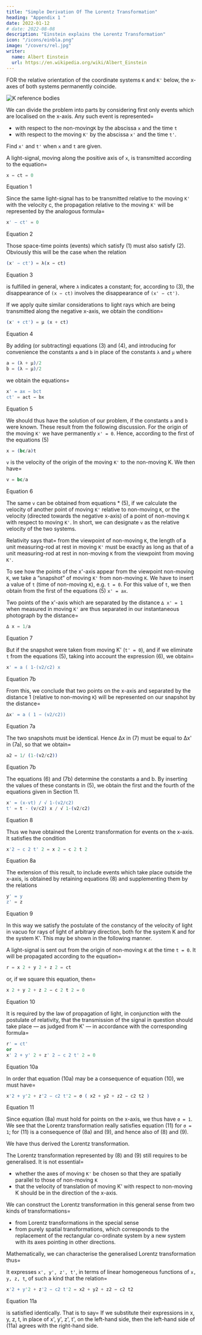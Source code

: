 ```yaml
---
title: "Simple Derivation Of The Lorentz Transformation"
heading: "Appendix 1 "
date: 2022-01-12
# date: 2022-08-08
description: "Einstein explains the Lorentz Transformation"
icon: "/icons/einbla.png"
image: "/covers/rel.jpg"
writer:
  name: Albert Einstein
  url: https://en.wikipedia.org/wiki/Albert_Einstein
---
```




FOR the relative orientation of the coordinate systems `K` and `K'` below, the x-axes of both systems permanently coincide. 

![K reference bodies](/graphics/physics/trans.png)


We can divide the problem into parts by considering first only events which are localised on the x-axis. Any such event is represented= 
- with respect to the non-moving`K` by the abscissa `x` and the time `t`
- with respect to the moving `K'` by the abscissa `x'` and the time `t'`.

Find `x'` and `t'` when `x` and `t` are given.


A light-signal, moving along the positive axis of `x`, is transmitted according to the equation= 

``` elixir
x − ct = 0 
```
<figcaption>Equation 1</figcaption>


Since the same light-signal has to be transmitted relative to the moving `K'` with the velocity c, the propagation relative to the moving `K'` will be represented by the analogous formula= 

``` elixir
x' − ct' = 0
```
<figcaption>Equation 2</figcaption>


Those space-time points (events) which satisfy (1) must also satisfy (2). Obviously this will be the case when the relation

``` elixir
(x' − ct') = λ(x − ct)
```
<figcaption>Equation 3</figcaption>

is fulfilled in general, where `λ` indicates a constant; for, according to (3), the disappearance of `(x − ct)` involves the disappearance of `(x' − ct')`.

If we apply quite similar considerations to light rays which are being transmitted along the negative x-axis, we obtain the condition= 

``` elixir
(x' + ct') = µ (x + ct)
```
<figcaption>Equation 4</figcaption>

By adding (or subtracting) equations (3) and (4), and introducing for convenience the constants `a` and `b` in place of the constants `λ` and `µ` where

``` elixir
a = (λ + µ)/2
b = (λ − µ)/2 
```

we obtain the equations= 

``` elixir
x' = ax − bct
ct' = act − bx 
```
<figcaption>Equation 5</figcaption>

We should thus have the solution of our problem, if the constants `a` and `b` were known. These result from the following discussion. For the origin of the moving `K'` we have permanently `x' = 0`. Hence, according to the first of the equations (5)

``` elixir
x = (bc/a)t
```

`v` is the velocity of the origin of the moving `K'` to the non-moving K. We then have= 

``` elixir
v = bc/a
```
<figcaption>Equation 6</figcaption>

The same `v` can be obtained from equations * (5), if we calculate the velocity of another point of moving `K'` relative to non-moving `K`, or the velocity (directed towards the negative x-axis) of a point of non-moving `K` with respect to moving `K'`. In short, we can designate `v` as the relative velocity of the two systems.

Relativity says that=  from the viewpoint of non-moving `K`, the length of a unit measuring-rod at rest in moving `K'` must be exactly as long as that  of a unit measuring-rod at rest in non-moving `K` from the viewpoint from moving `K'`.

To see how the points of the x'-axis appear from the viewpoint non-moving `K`, we take a “snapshot” of moving `K'` from non-moving `K`. We have to insert a value of `t` (time of non-moving `K`), e.g. `t = 0`.  For this value of `t`, we then obtain from the first of the equations (5) `x' = ax`.

Two points of the x'-axis which are separated by the distance `∆ x' = 1` when measured in moving `K'` are thus separated in our instantaneous photograph by the distance= 

``` elixir
∆ x = 1/a
```
<figcaption>Equation 7</figcaption>

But if the snapshot were taken from moving K' (`t' = 0`), and if we eliminate `t` from the equations (5), taking into account the expression (6), we obtain= 

``` elixir
x' = a ( 1-(v2/c2) x
```
<figcaption>Equation 7b</figcaption>


From this, we conclude that two points on the x-axis and separated by the distance 1 (relative to non-moving `K`) will be represented on our snapshot by the distance= 

``` elixir
∆x' = a ( 1 − (v2/c2))
```
<figcaption>Equation 7a</figcaption>


The two snapshots must be identical. Hence ∆x in (7) must be equal to ∆x' in (7a), so that we obtain= 

``` elixir
a2 = 1/ (1-(v2/c2))
```
<figcaption>Equation 7b</figcaption>


The equations (6) and (7b) determine the constants a and b. By inserting the values of these constants in (5), we obtain the first and the fourth of the equations given in Section 11.


``` elixir
x' = (x-vt) / √ 1-(v2/c2)
t' = t - (v/c2) x / √ 1-(v2/c2)
```
<figcaption>Equation 8</figcaption>


Thus we have obtained the Lorentz transformation for events on the x-axis. It satisfies the condition

``` elixir
x'2 − c 2 t' 2 = x 2 − c 2 t 2
```
<figcaption>Equation 8a</figcaption>


The extension of this result, to include events which take place outside the x-axis, is obtained by retaining equations (8) and supplementing them by the relations

``` elixir
y' = y
z' = z
```
<figcaption>Equation 9</figcaption>


In this way we satisfy the postulate of the constancy of the velocity of light in vacuo for rays of light of arbitrary direction, both for the system K and for the system K'. This may be shown in the following manner.

A light-signal is sent out from the origin of non-moving `K` at the time `t = 0`. It will be propagated according to the equation= 

``` elixir
r = x 2 + y 2 + z 2 = ct
```

or, if we square this equation, then= 

``` elixir
x 2 + y 2 + z 2 − c 2 t 2 = 0
```
<figcaption>Equation 10</figcaption>

It is required by the law of propagation of light, in conjunction with the postulate of relativity, that the transmission of the signal in question should take place — as judged from K' — in accordance with the corresponding formula= 

``` elixir
r' = ct'
or
x' 2 + y' 2 + z' 2 − c 2 t' 2 = 0
```
<figcaption>Equation 10a</figcaption>


In order that equation (10a) may be a consequence of equation (10), we must have= 

``` elixir
x'2 + y'2 + z'2 − c2 t'2 = σ ( x2 + y2 + z2 − c2 t2 )
```
<figcaption>Equation 11</figcaption>

Since equation (8a) must hold for points on the x-axis, we thus have `σ = 1`. We see that the Lorentz transformation really satisfies equation (11) for `σ = 1`; for (11) is a consequence of (8a) and (9), and hence also of (8) and (9). 

We have thus derived the Lorentz transformation. 

The Lorentz transformation represented by (8) and (9) still requires to be generalised. It is not essential= 
- whether the axes of moving `K'` be chosen so that they are spatially parallel to those of non-moving `K`
- that the velocity of translation of moving K' with respect to non-moving K should be in the direction of the x-axis. 

We can construct the Lorentz transformation in this general sense from two kinds of transformations= 
- from Lorentz transformations in the special sense 
- from purely spatial transformations, which corresponds to the replacement of the rectangular co-ordinate system by a new system with its axes pointing in other directions.

Mathematically, we can characterise the generalised Lorentz transformation thus= 

It expresses `x', y', z', t'`, in terms of linear homogeneous functions of `x, y, z, t`, of such a kind that the relation= 

``` elixir
x'2 + y'2 + z'2 − c2 t'2 = x2 + y2 + z2 − c2 t2
```
<figcaption>Equation 11a</figcaption>

is satisfied identically. That is to say=  If we substitute their expressions in x, y, z, t, in place of x', y', z', t', on the left-hand side, then the left-hand side of (11a) agrees with the right-hand side.
